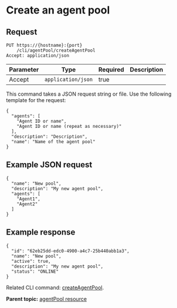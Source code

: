 # Create an agent pool

## Request

```
PUT https://{hostname}:{port}
    /cli/agentPool/createAgentPool
Accept: application/json

```

|Parameter|Type|Required|Description|
|---------|----|--------|-----------|
|Accept|`application/json`|true| |

This command takes a JSON request string or file. Use the following template for the request:

```
{
  "agents": [
    "Agent ID or name",
    "Agent ID or name (repeat as necessary)"
  ],
  "description": "Description",
  "name": "Name of the agent pool"
}

```

## Example JSON request

```
{
  "name": "New pool",
  "description": "My new agent pool",
  "agents": [
    "Agent1",
    "Agent2"
  ]
}
```

## Example response

```
{
  "id": "62eb25dd-edc0-4900-a4c7-25b440abb1a3",
  "name": "New pool",
  "active": true,
  "description": "My new agent pool",
  "status": "ONLINE"
}
```

Related CLI command: [createAgentPool](udclient_createagentpool.md).

**Parent topic:** [agentPool resource](../../com.ibm.udeploy.api.doc/topics/rest_cli_agentpool.md)

